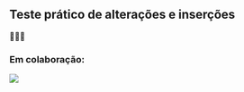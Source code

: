 ## Teste prático de alterações e inserções
🙋🏿‍♀️
### Em colaboração:
<a href="https://github.com/Nayara91" target="_blank"><img loading="lazy" src="https://img.shields.io/badge/-Github-%230077B5?style=for-the-badge&logo=linkedin&logoColor=white" target="_blank"></a>